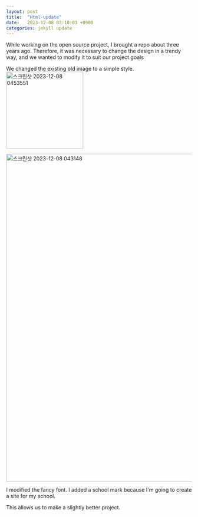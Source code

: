 ```yaml
---
layout: post
title:  "Html-update"
date:   2023-12-08 03:10:03 +0900
categories: jekyll update
---
```


While working on the open source project, I brought a repo about three years ago.
Therefore, it was necessary to change the design in a trendy way, and we wanted to modify it to suit our project goals

We changed the existing old image to a simple style.
<img width="209" alt="스크린샷 2023-12-08 0453551" src="https://github.com/just-codingbaby/FALLEN/assets/92675692/3e830c4e-bb07-4a3e-873f-7b02b7ed79d7">

<img width="889" alt="스크린샷 2023-12-08 043148" src="https://github.com/just-codingbaby/FALLEN/assets/92675692/01116e9c-7553-4798-9821-aacad3795454">

I modified the fancy font.
I added a school mark because I'm going to create a site for my school.

This allows us to make a slightly better project.